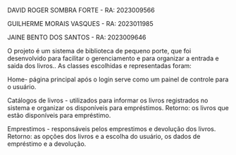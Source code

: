 
DAVID ROGER SOMBRA FORTE - RA: 2023009566

GUILHERME MORAIS VASQUES - RA: 2023011985

JAINE BENTO DOS SANTOS - RA: 2023009646

O projeto é um sistema de biblioteca de pequeno porte, que foi desenvolvido para facilitar o gerenciamento e para organizar a entrada e saida dos livros.. As classes escolhidas e representadas foram:

Home- página principal após o login serve como um painel de controle para o usuário.

Catálogos de livros - utilizados para informar os livros registrados no sistema e organizar os disponíveis para empréstimos. Retorno: os livros que estão disponíveis para empréstimo.

Emprestimos - responsáveis ​​pelos emprestimos e devolução dos livros. Retorno: as opções dos livros e a escolha do usuário, os dados de empréstimo e a devolução.
